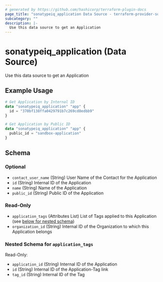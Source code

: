 ```yaml
---
# generated by https://github.com/hashicorp/terraform-plugin-docs
page_title: "sonatypeiq_application Data Source - terraform-provider-sonatypeiq-pf"
subcategory: ""
description: |-
  Use this data source to get an Application
---
```


# sonatypeiq_application (Data Source)

Use this data source to get an Application

## Example Usage

```terraform
# Get Application by Internal ID
data "sonatypeiq_application" "app" {
  id = "370bf138ffa0429791b7c269cd8edbb9"
}

# Get Application by Public ID
data "sonatypeiq_application" "app" {
  public_id = "sandbox-application"
}
```

<!-- schema generated by tfplugindocs -->
## Schema

### Optional

- `contact_user_name` (String) User Name of the Contact for the Application
- `id` (String) Internal ID of the Application
- `name` (String) Name of the Application
- `public_id` (String) Public ID of the Application

### Read-Only

- `application_tags` (Attributes List) List of Tags applied to this Application (see [below for nested schema](#nestedatt--application_tags))
- `organization_id` (String) Internal ID of the Organization to which this Application belongs

<a id="nestedatt--application_tags"></a>
### Nested Schema for `application_tags`

Read-Only:

- `application_id` (String) Internal ID of the Application
- `id` (String) Internal ID of the Application-Tag link
- `tag_id` (String) Internal ID of the Tag
